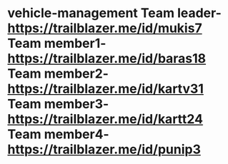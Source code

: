 # vehicle-management                                                                                                                                                       Team leader-https://trailblazer.me/id/mukis7                                                                                                                             Team member1-https://trailblazer.me/id/baras18                                                                                                                           Team member2-https://trailblazer.me/id/kartv31                                                                                                                           Team member3-https://trailblazer.me/id/kartt24                                                                                                                           Team member4-https://trailblazer.me/id/punip3                                                                               
